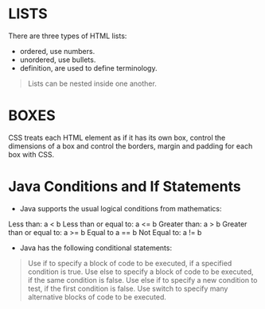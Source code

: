 # LISTS
There are three types of HTML lists: 
- ordered, use numbers.
- unordered, use bullets.
- definition, are used to define terminology.

> Lists can be nested inside one another.

# BOXES
CSS treats each HTML element as if it has its own box, control the dimensions of a box and control the borders, margin and padding for each box with CSS.

# Java Conditions and If Statements

- Java supports the usual logical conditions from mathematics:

Less than: a < b
Less than or equal to: a <= b
Greater than: a > b
Greater than or equal to: a >= b
Equal to a == b
Not Equal to: a != b


- Java has the following conditional statements:

> Use if to specify a block of code to be executed, if a specified condition is true.
> Use else to specify a block of code to be executed, if the same condition is false.
> Use else if to specify a new condition to test, if the first condition is false.
> Use switch to specify many alternative blocks of code to be executed.
